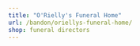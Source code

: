 ```yaml
---
title: "O'Rielly's Funeral Home"
url: /bandon/oriellys-funeral-home/
shop: funeral directors
---
```

